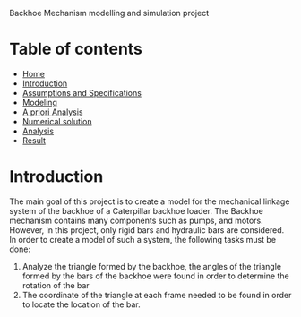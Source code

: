 Backhoe Mechanism modelling and simulation project


Table of contents
=================

<!--ts-->
* [Home](#)
* [Introduction](#Introduction)
* [Assumptions and Specifications](#Assumptions-and-Specifications)
* [Modeling](#Modeling)
* [A priori Analysis](#A-priori-Analysis)
* [Numerical solution](#Numerical-solution)
* [Analysis](#Analysis)
* [Result](#Result)
<!--te-->

Introduction
=================

The main goal of this project is to create a model for the mechanical linkage system of the
backhoe of a Caterpillar backhoe loader. The Backhoe mechanism contains many components
such as pumps, and motors. However, in this project, only rigid bars and hydraulic bars are
considered. In order to create a model of such a system, the following tasks must be done:
1. Analyze the triangle formed by the backhoe, the angles of the triangle formed by
the bars of the backhoe were found in order to determine the rotation of the bar
2. The coordinate of the triangle at each frame needed to be found in order to locate the
location of the bar.
